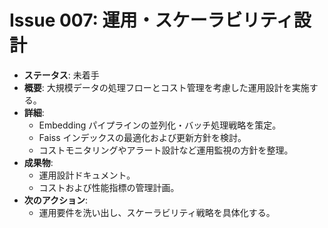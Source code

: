 # Issue 007: 運用・スケーラビリティ設計

- **ステータス**: 未着手
- **概要**: 大規模データの処理フローとコスト管理を考慮した運用設計を実施する。
- **詳細**:
  - Embedding パイプラインの並列化・バッチ処理戦略を策定。
  - Faiss インデックスの最適化および更新方針を検討。
  - コストモニタリングやアラート設計など運用監視の方針を整理。
- **成果物**:
  - 運用設計ドキュメント。
  - コストおよび性能指標の管理計画。
- **次のアクション**:
  - 運用要件を洗い出し、スケーラビリティ戦略を具体化する。
